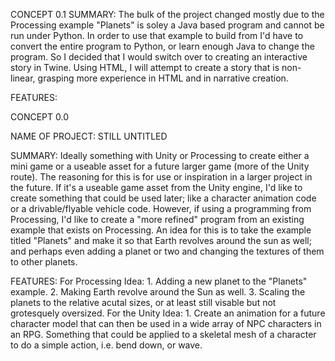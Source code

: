 CONCEPT 0.1
SUMMARY: The bulk of the project changed mostly due to the Processing example "Planets" is soley a Java based program and cannot be run under Python. In order to use that example to build from I'd have to convert the entire program to Python, or learn enough Java to change the program. So I decided that I would switch over to creating an interactive story in Twine. Using HTML, I will attempt to create a story that is non-linear, grasping more experience in HTML and in narrative creation. 

FEATURES:


CONCEPT 0.0

NAME OF PROJECT: STILL UNTITLED

SUMMARY: Ideally something with Unity or Processing to create either a mini game or a useable asset for a future larger game (more of the Unity route). The reasoning for this is for use or inspiration in a larger project in the future. If it's a useable game asset from the Unity engine, I'd like to create something that could be used later; like a character animation code or a drivable/flyable vehicle code. However, if using a programming from Processing, I'd like to create a "more refined" program from an existing example that exists on Processing. An idea for this is to take the example titled "Planets" and make it so that Earth revolves around the sun as well; and perhaps even adding a planet or two and changing the textures of them to other planets.

FEATURES: 
For Processing Idea: 1. Adding a new planet to the "Planets" example. 2. Making Earth revolve around the Sun as well. 3. Scaling the planets to the relative acutal sizes, or at least still visable but not grotesquely oversized.
For the Unity Idea: 1. Create an animation for a future character model that can then be used in a wide array of NPC characters in an RPG. Something that could be applied to a skeletal mesh of a character to do a simple action, i.e. bend down, or wave.
